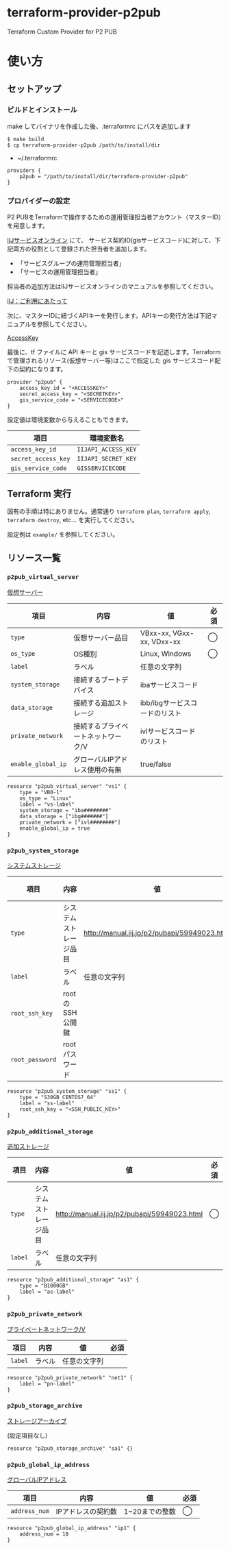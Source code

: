 # terraform-provider-p2pub

Terraform Custom Provider for P2 PUB

# 使い方

## セットアップ

### ビルドとインストール

make してバイナリを作成した後、.terraformrc にパスを追加します

```
$ make build
$ cp terraform-provider-p2pub /path/to/install/dir
```

- ~/.terraformrc

```
providers {
    p2pub = "/path/to/install/dir/terraform-provider-p2pub"
}
```

### プロバイダーの設定
P2 PUBをTerraformで操作するための運用管理担当者アカウント（マスターID）を用意します。

[IIJサービスオンライン](https://help.iij.ad.jp/) にて、
サービス契約ID(gisサービスコード)に対して、下記両方の役割として登録された担当者を追加します。
- 「サービスグループの運用管理担当者」
- 「サービスの運用管理担当者」

担当者の追加方法はIIJサービスオンラインのマニュアルを参照してください。

[IIJ：ご利用にあたって](https://help.iij.ad.jp/admin/guidance/termsofuse/index.cfm)

次に、マスターIDに紐づくAPIキーを発行します。APIキーの発行方法は下記マニュアルを参照してください。

[AccessKey](http://manual.iij.jp/p2/pubapi/59950199.html)

最後に、tf ファイルに API キーと gis サービスコードを記述します。Terraform で管理されるリソース(仮想サーバー等)はここで指定した gis サービスコード配下の契約になります。

```
provider "p2pub" {
    access_key_id = "<ACCESSKEY>"
    secret_access_key = "<SECRETKEY>"
    gis_service_code = "<SERVICECODE>"
}
```

設定値は環境変数から与えることもできます。

|項目|環境変数名|
|-|-|
|```access_key_id```|```IIJAPI_ACCESS_KEY```|
|```secret_access_key```|```IIJAPI_SECRET_KEY```|
|```gis_service_code```|```GISSERVICECODE```|

## Terraform 実行

固有の手順は特にありません。通常通り ```terraform plan```, ```terraform apply```, ```terraform destroy```, etc... を実行してください。

設定例は ```example/``` を参照してください。

## リソース一覧

### ```p2pub_virtual_server```

[仮想サーバー](http://manual.iij.jp/p2/pub/b-1.html)

|項目|内容|値|必須|
|-|-|-|-|
|```type```|仮想サーバー品目| VBxx-xx, VGxx-xx, VDxx-xx |◯|
|```os_type```|OS種別|Linux, Windows|◯|
|```label```|ラベル|任意の文字列||
|```system_storage```|接続するブートデバイス|ibaサービスコード||
|```data_storage```|接続する追加ストレージ|ibb/ibgサービスコードのリスト||
|```private_network```|接続するプライベートネットワーク/V|ivlサービスコードのリスト||
|```enable_global_ip```|グローバルIPアドレス使用の有無|true/false||


```
resource "p2pub_virtual_server" "vs1" {
    type = "VB0-1"
    os_type = "Linux"
    label = "vs-label"
    system_storage = "iba########"
    data_storage = ["ibg#######"]
    private_network = ["ivl########"]
    enable_global_ip = true
}
```

### ```p2pub_system_storage```

[システムストレージ](http://manual.iij.jp/p2/pub/b-3-1.html)

|項目|内容|値|必須|
|-|-|-|-|
|```type```|システムストレージ品目| http://manual.iij.jp/p2/pubapi/59949023.html |◯|
|```label```|ラベル|任意の文字列||
|```root_ssh_key```|rootのSSH公開鍵|||
|```root_password```|rootパスワード|||

```
resource "p2pub_system_storage" "ss1" {
    type = "S30GB_CENTOS7_64"
    label = "ss-label"
    root_ssh_key = "<SSH_PUBLIC_KEY>"
}
```

### ```p2pub_additional_storage```

[追加ストレージ](http://manual.iij.jp/p2/pub/b-3-1.html)

|項目|内容|値|必須|
|-|-|-|-|
|```type```|システムストレージ品目| http://manual.iij.jp/p2/pubapi/59949023.html |◯|
|```label```|ラベル|任意の文字列||

```
resource "p2pub_additional_storage" "as1" {
    type = "B1000GB"
    label = "as-label"
}
```

### ```p2pub_private_network```

[プライベートネットワーク/V](http://manual.iij.jp/p2/pub/b-5-1-1.html)

|項目|内容|値|必須|
|-|-|-|-|
|```label```|ラベル|任意の文字列||

```
resource "p2pub_private_network" "net1" {
    label = "pn-label"
}
```

### ```p2pub_storage_archive```

[ストレージアーカイブ](http://manual.iij.jp/p2/pub/b-4.html)

(設定項目なし)

```
resource "p2pub_storage_archive" "sa1" {}
```


### ```p2pub_global_ip_address```

[グローバルIPアドレス](http://manual.iij.jp/p2/pub/b-5-1-2.html)

|項目|内容|値|必須|
|-|-|-|-|
|```address_num```|IPアドレスの契約数|1~20までの整数|◯|

```
resource "p2pub_global_ip_address" "ip1" {
    address_num = 10
}
```
